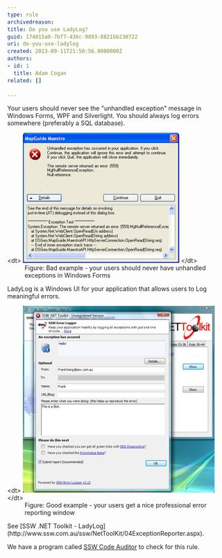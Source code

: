 ```yaml
---
type: rule
archivedreason: 
title: Do you use LadyLog?
guid: 174015a0-7bf7-436c-9893-8821bb230722
uri: do-you-use-ladylog
created: 2013-09-11T21:50:56.0000000Z
authors:
- id: 1
  title: Adam Cogan
related: []

---
```


Your users should never see the "unhandled exception" message in Windows Forms, WPF and Silverlight. You should always log errors somewhere (preferably a SQL database).

<!--endintro-->
<dl class="badImage">&lt;dt&gt;
      <img src="ladylog-bad.jpg" alt="">
   &lt;/dt&gt;<dd>Figure: Bad example - your users should never have unhandled exceptions in Windows Forms</dd></dl>
LadyLog is a Windows UI for your application that allows users to Log meaningful errors.
<dl class="goodImage">&lt;dt&gt;
      <img src="ladylog-good.jpg" alt="">
   &lt;/dt&gt;<dd>Figure: Good example - your users get a nice professional error reporting window</dd></dl>
See     [SSW .NET Toolkit - LadyLog](http://www.ssw.com.au/ssw/NetToolKit/04ExceptionReporter.aspx).

We have a program called [SSW Code Auditor](http://www.ssw.com.au/ssw/CodeAuditor/Default.aspx) to check for this rule.

